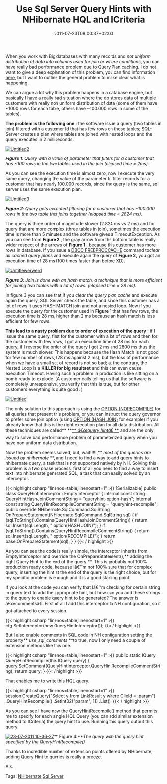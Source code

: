 ﻿---
title: "Use Sql Server Query Hints with NHibernate HQL and ICriteria"
description: ""
date: 2011-07-23T08:00:37+02:00
draft: false
tags: [HQL,ICriteria,Nhibernate,Performance,Sql Server]
categories: [Nhibernate,Sql Server]
---
When you work with Big databases with many records and *not uniform distribution of data into columns used for join or where conditions*, you can have really bad performance problem due to Query Plan caching. I do not want to give a deep explanation of this problem, you can find information [here](http://legeronline.blogspot.com/2009/03/evils-of-slow-paramaterized-query-plans.html), but I want to outline the general problem to make clear what is happening.

We can argue a lot why this problem happens in a database engine, but basically I have a really bad situation where the db stores data of multiple customers with really non uniform distribution of data (some of them have ~1000 rows for each table, others have ~100.000 rows in some of the tables).

 **The problem is the following one** : the software issue a query (two tables in join) filtered with a customer Id that has few rows on these tables; SQL-Server creates a plan where tables are joined with nested loops and the query executes in 2 milliseconds.

[![Untitled2](https://www.codewrecks.com/blog/wp-content/uploads/2011/07/Untitled2_thumb.jpg "Untitled2")](https://www.codewrecks.com/blog/wp-content/uploads/2011/07/Untitled2.jpg)

 ***Figure 1***: *Query with a value of parameter that filters for a customer that has ~100 rows in the two tables used in the join (elapsed time = 2ms).*

As you can see the execution time is almost zero, now I execute the very same query, changing the value of the parameter to filter records for a customer that has nearly 100.000 records, since the query is the same, sql server uses the same execution plan.

[![Untitled3](https://www.codewrecks.com/blog/wp-content/uploads/2011/07/Untitled3_thumb.jpg "Untitled3")](https://www.codewrecks.com/blog/wp-content/uploads/2011/07/Untitled3.jpg)

 ***Figure 2***: *Query gets executed filtering for a customer that has ~100.000 rows in the two table that joins together (elapsed time = 2824 ms).*

The query is three order of magnitude slower (2.824 ms vs 2 ms) and for query that are more complex (three tables in join), sometimes the execution time is more than 5 minutes and the software gives a TimeoutException. As you can see from  **Figure 2** , the gray arrow from the bottom table is really wider respect of the arrows of  **Figure 1** , because this customer has more rows in database. If you issue a [DBCC FREEPROCCACHE](http://msdn.microsoft.com/it-it/library/ms174283.aspx) command to*clear all cached query plans* and execute again the query of  **Figure 2,** you got an execution time of 28 ms (100 times faster than before XD).

[![Untitlewerwerd](https://www.codewrecks.com/blog/wp-content/uploads/2011/07/Untitlewerwerd_thumb.jpg "Untitlewerwerd")](https://www.codewrecks.com/blog/wp-content/uploads/2011/07/Untitlewerwerd.jpg)

 ***Figure 3***: *Join is done with an hash match, a technique that is more efficient for joining two tables with a lot of rows. (elapsed time = 28 ms).*

In figure 3 you can see that if you *clear the query plan cache* and execute again the query, SQL Server check the table, and since this customer has a lot of rows it uses HASH MATCH join and not a nested loop. Now if you execute the query for the customer used in  **Figure 1** that has few rows, the execution time is 28 ms, higher than 2 ms because an hash match is less efficient for few rows.

 **This lead to a nasty problem due to order of execution of the query** : if I issue the same query, first for the customer with a lot of rows and then for the customer with few rows, I got an execution time of 28 ms for each query, if I reverse the order of the query I got 2 ms and 2800 ms thus the system is much slower. This happens because the Hash Match is not good for few number of rows, (28 ms against 2 ms), but the loss of performance when we have a small set of record is not so bad; at the contrary, the Nested Loop is a  **KILLER for big resultset** and this can even cause execution Timeout. Having such a problem in production is like sitting on a bomb ready to explode. (A customer calls telling us that the software is completely unresponsive, you verify that this is true, but for other customers everything is quite good :(

[![Untitled](https://www.codewrecks.com/blog/wp-content/uploads/2011/07/Untitled_thumb.jpg "Untitled")](https://www.codewrecks.com/blog/wp-content/uploads/2011/07/Untitled.jpg)

The only solution to this approach is using the [OPTION (NORECOMPILE)](http://sqltutorials.blogspot.com/2008/03/with-recompile-re-compile-execution.html) for all queries that present this problem, or you can instruct the query governor to prefer some join option (using [OPTION (HASH JOIN)](http://msdn.microsoft.com/en-us/library/ms181714%28v=SQL.90%29.aspx) for example) if you already know that this is the right execution plan for all data distribution. All these techniques are called** **[** *â€œquery hintâ€* **](http://msdn.microsoft.com/en-us/library/ms181714%28v=SQL.90%29.aspx) and are the only way to solve bad performance problem of parameterized query when you have non uniform data distribution.

Now the problem seems solved, but, wait!!!!!,** *most of the queries are issued by nhibernate* **, and I need to find a way to add query hints to nhibernate query, a task that is not supported natively by NH. Solving this problem is a two phase process, first of all you need to find a way to insert text into nhibernate generated SQL, a task that can easily solved by an interceptor.

{{< highlight csharp "linenos=table,linenostart=1" >}}
[Serializable]
public class QueryHintInterceptor : EmptyInterceptor
{
internal const string QueryHintHashJoinCommentString = "queryhint-option-hash";
internal const string QueryHintRecompileCommentString = "queryhint-recompile";
 
public override NHibernate.SqlCommand.SqlString OnPrepareStatement(NHibernate.SqlCommand.SqlString sql)
{
if (sql.ToString().Contains(QueryHintHashJoinCommentString))
{
return sql.Insert(sql.Length, " option(HASH JOIN)");
}
if (sql.ToString().Contains(QueryHintRecompileCommentString))
{
return sql.Insert(sql.Length, " option(RECOMPILE)");
}
return base.OnPrepareStatement(sql);
}
}
{{< / highlight >}}

As you can see the code is really simple, the interceptor inherits from EmptyInterceptor and override the OnPrepareStatement(),** adding the right Query Hint to the end of the query **. This is probably not 100% production ready code, because Iâ€™m not 100% sure that for complex query, inserting the hint at the end of the query is the right choice, but for my specific problem is enough and it is a good starting point.

If you look at the code you can verify that Iâ€™m checking for certain string in query text to add the appropriate hint, but how can you add these strings to the query to enable query hint to be generated? The answer is â€œcommentsâ€. First of all I add this interceptor to NH configuration, so it got attached to every session.

{{< highlight csharp "linenos=table,linenostart=1" >}}
cfg.SetInterceptor(new QueryHintInterceptor());
{{< / highlight >}}

But I also enable comments in SQL code in NH configuration setting the property** *use\_sql\_comments* **to true, now I only need a couple of extension methods like this one.

{{< highlight csharp "linenos=table,linenostart=1" >}}
public static IQuery QueryHintRecompile(this IQuery query)
{
query.SetComment(QueryHintInterceptor.QueryHintRecompileCommentString);
return query;
}
{{< / highlight >}}

That enables me to write this HQL query.

{{< highlight csharp "linenos=table,linenostart=1" >}}
session.CreateQuery("Select y from LinkResult y where ClieId = :param")
.QueryHintRecompile()
.SetInt32("param", 11)
.List();
{{< / highlight >}}

As you can see I have now the QueryHintRecompile() method that permits me to specify for each single HQL Query (you can add similar extension method to ICriteria) the query hint to use. Running this query output this query.

[![23-07-2011 10-36-27](https://www.codewrecks.com/blog/wp-content/uploads/2011/07/23-07-2011-10-36-27_thumb.jpg "23-07-2011 10-36-27")](https://www.codewrecks.com/blog/wp-content/uploads/2011/07/23-07-2011-10-36-27.jpg)** Figure 4:***The query with the query hint specified by the QueryHintRecompile()*

Thanks to incredible number of extension points offered by NHibernate, adding Query Hint to queries is really a breeze.

Alk.

Tags: [NHibernate](http://technorati.com/tag/NHibernate) [Sql Server](http://technorati.com/tag/Sql%20Server)
